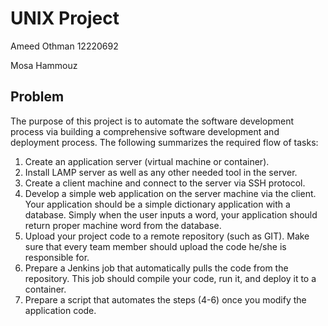 # UNIX Project
Ameed Othman 12220692

Mosa Hammouz

## Problem
The purpose of this project is to automate the software development process via building a comprehensive software development and deployment process. The following summarizes the required flow of tasks:

1. Create an application server (virtual machine or container).
2. Install LAMP server as well as any other needed tool in the server.
3. Create a client machine and connect to the server via SSH protocol.
4. Develop a simple web application on the server machine via the client. Your
application should be a simple dictionary application with a database. Simply when the user
inputs a word, your application should return proper machine word from the database.
5. Upload your project code to a remote repository (such as GIT). Make sure that
every team member should upload the code he/she is responsible for.
6. Prepare a Jenkins job that automatically pulls the code from the repository. This
job should compile your code, run it, and deploy it to a container.
7. Prepare a script that automates the steps (4-6) once you modify the application
code.
